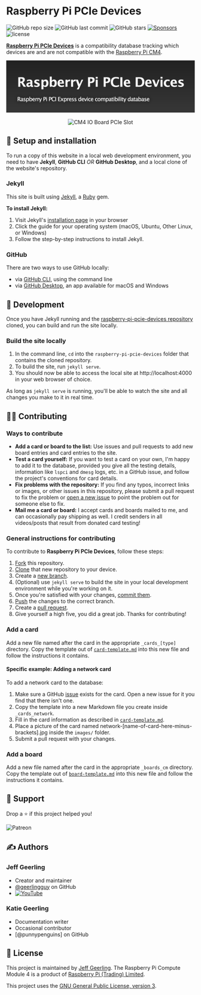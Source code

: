 # Raspberry Pi PCIe Devices

<!--- shields were customized from https://shields.io/ --->
![GitHub repo size](https://img.shields.io/github/repo-size/geerlingguy/raspberry-pi-pcie-devices)
![GitHub last commit](https://img.shields.io/github/last-commit/geerlingguy/raspberry-pi-pcie-devices)
![GitHub stars](https://img.shields.io/github/stars/geerlingguy/raspberry-pi-pcie-devices?style=social)
[![Sponsors](https://img.shields.io/github/sponsors/geerlingguy)](https://github.com/sponsors/geerlingguy#sponsors)
![license](https://img.shields.io/github/license/geerlingguy/raspberry-pi-pcie-devices?logoColor=blue)

[**Raspberry Pi PCIe Devices**](https://pipci.jeffgeerling.com/) is a compatibility database tracking which devices are and are not compatible with the [Raspberry Pi CM4](https://www.raspberrypi.com/products/compute-module-4/).

<p align="center">
  <img src="/images/rpi-pcie-devices.png" alt="Raspberry Pi PCIe Devices site header"/>
</p>

<p align="center">
  <img src="/images/cm4-io-board-pcie-slot.jpeg" alt="CM4 IO Board PCIe Slot"/>
</p>

## 🔧 Setup and installation

To run a copy of this website in a local web development environment, you need to have **Jekyll**, **GitHub CLI** *OR* **GitHub Desktop**, and a local clone of the website's repository.

### Jekyll
This site is built using [Jekyll](https://jekyllrb.com/), a [Ruby](https://www.ruby-lang.org/en/) gem.

**To install Jekyll:**
1. Visit Jekyll's [installation page](https://jekyllrb.com/docs/installation/) in your browser
2. Click the guide for your operating system (macOS, Ubuntu, Other Linux, or Windows)
3. Follow the step-by-step instructions to install Jekyll.

### GitHub
There are two ways to use GitHub locally:
* via [GitHub CLI](https://cli.github.com/), using the command line
* via [GitHub Desktop](https://desktop.github.com/), an app available for macOS and Windows

## 🧰 Development

Once you have Jekyll running and the [raspberry-pi-pcie-devices repository](https://github.com/geerlingguy/raspberry-pi-pcie-devices) cloned, you can build and run the site locally.

### Build the site locally
1. In the command line, `cd` into the `raspberry-pi-pcie-devices` folder that contains the cloned repository.
2. To build the site, run `jekyll serve`.
3. You should now be able to access the local site at http://localhost:4000 in your web browser of choice.

As long as `jekyll serve` is running, you'll be able to watch the site and all changes you make to it in real time.

## 🧑‍💻 Contributing

### Ways to contribute
* **Add a card or board to the list:** Use issues and pull requests to add new board entries and card entries to the site.
* **Test a card yourself:** If you want to test a card on your own, I'm happy to add it to the database, provided you give all the testing details, information like `lspci` and `dmesg` logs, etc. in a GitHub issue, and follow the project's conventions for card details.
* **Fix problems with the repository:** If you find any typos, incorrect links or images, or other issues in this repository, please submit a pull request to fix the problem or [open a new issue](https://github.com/geerlingguy/raspberry-pi-pcie-devices/issues/new/choose) to point the problem out for someone else to fix.
* **Mail me a card or board:** I accept cards and boards mailed to me, and can occasionally pay shipping as well. I credit senders in all videos/posts that result from donated card testing!

### General instructions for contributing

To contribute to **Raspberry Pi PCIe Devices**, follow these steps:
1. [Fork](https://docs.github.com/en/get-started/quickstart/fork-a-repo) this repository.
2. [Clone](https://docs.github.com/en/repositories/creating-and-managing-repositories/cloning-a-repository) that new repository to your device.
3. Create a [new branch](https://docs.github.com/en/desktop/contributing-and-collaborating-using-github-desktop/making-changes-in-a-branch/managing-branches#creating-a-branch).
3. (Optional) use `jekyll serve` to build the site in your local development environment while you're working on it.
4. Once you're satisfied with your changes, [commit them](https://docs.github.com/en/desktop/contributing-and-collaborating-using-github-desktop/making-changes-in-a-branch/committing-and-reviewing-changes-to-your-project).
5. [Push](https://docs.github.com/en/desktop/contributing-and-collaborating-using-github-desktop/making-changes-in-a-branch/pushing-changes-to-github) the changes to the correct branch.
6. Create a [pull request](https://docs.github.com/en/pull-requests/collaborating-with-pull-requests/proposing-changes-to-your-work-with-pull-requests/creating-a-pull-request-from-a-fork).
7. Give yourself a high five, you did a great job. Thanks for contributing!

### Add a card
Add a new file named after the card in the appropriate `_cards_[type]` directory.
Copy the template out of [`card-template.md`](card-template.md) into this new file and follow the instructions it contains.

#### Specific example: Adding a network card
To add a network card to the database:
1. Make sure a GitHub [issue](https://github.com/geerlingguy/raspberry-pi-pcie-devices/issues) exists for the card. Open a new issue for it you find that there isn't one.
2. Copy the template into a new Markdown file you create inside `_cards_network`.
3. Fill in the card information as described in [`card-template.md`](card-template.md).
4. Place a picture of the card named network-[name-of-card-here-minus-brackets].jpg inside the `images/` folder.
5. Submit a pull request with your changes.

### Add a board
Add a new file named after the card in the appropriate `_boards_cm` directory.
Copy the template out of [`board-template.md`](board-template.md) into this new file and follow the instructions it contains.

## 🤝 Support
Drop a ⭐ if this project helped you!

![Patreon](https://img.shields.io/badge/-Patreon-f96854?style=for-the-badge&logo=patreon&logoColor=white)

## ✍️ Authors
### Jeff Geerling
* Creator and maintainer
* [@geerlingguy](/) on GitHub
* [![YouTube](https://img.shields.io/youtube/channel/subscribers/UCR-DXc1voovS8nhAvccRZhg?style=social)](https://www.youtube.com/c/JeffGeerling)

### Katie Geerling
* Documentation writer
* Occasional contributor
* [@punnypenguins] on GitHub

## 📝 License

This project is maintained by [Jeff Geerling](https://www.jeffgeerling.com/). The Raspberry Pi Compute Module 4 is a product of [Raspberry Pi (Trading) Limited](https://www.raspberrypi.org/about/).

This project uses the [GNU General Public License, version 3](https://opensource.org/licenses/GPL-3.0).
